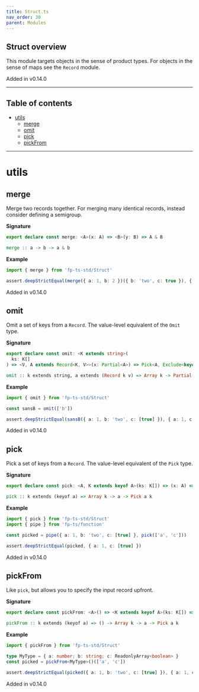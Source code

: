 ```yaml
---
title: Struct.ts
nav_order: 30
parent: Modules
---
```


## Struct overview

This module targets objects in the sense of product types. For objects in
the sense of maps see the `Record` module.

Added in v0.14.0

---

<h2 class="text-delta">Table of contents</h2>

- [utils](#utils)
  - [merge](#merge)
  - [omit](#omit)
  - [pick](#pick)
  - [pickFrom](#pickfrom)

---

# utils

## merge

Merge two records together. For merging many identical records, instead
consider defining a semigroup.

**Signature**

```ts
export declare const merge: <A>(x: A) => <B>(y: B) => A & B
```

```hs
merge :: a -> b -> a & b
```

**Example**

```ts
import { merge } from 'fp-ts-std/Struct'

assert.deepStrictEqual(merge({ a: 1, b: 2 })({ b: 'two', c: true }), { a: 1, b: 'two', c: true })
```

Added in v0.14.0

## omit

Omit a set of keys from a `Record`. The value-level equivalent of the `Omit`
type.

**Signature**

```ts
export declare const omit: <K extends string>(
  ks: K[]
) => <V, A extends Record<K, V>>(x: Partial<A>) => Pick<A, Exclude<keyof A, K>>
```

```hs
omit :: k extends string, a extends (Record k v) => Array k -> Partial a -> Pick a (Exclude (keyof a) k)
```

**Example**

```ts
import { omit } from 'fp-ts-std/Struct'

const sansB = omit(['b'])

assert.deepStrictEqual(sansB({ a: 1, b: 'two', c: [true] }), { a: 1, c: [true] })
```

Added in v0.14.0

## pick

Pick a set of keys from a `Record`. The value-level equivalent of the `Pick`
type.

**Signature**

```ts
export declare const pick: <A, K extends keyof A>(ks: K[]) => (x: A) => Pick<A, K>
```

```hs
pick :: k extends (keyof a) => Array k -> a -> Pick a k
```

**Example**

```ts
import { pick } from 'fp-ts-std/Struct'
import { pipe } from 'fp-ts/function'

const picked = pipe({ a: 1, b: 'two', c: [true] }, pick(['a', 'c']))

assert.deepStrictEqual(picked, { a: 1, c: [true] })
```

Added in v0.14.0

## pickFrom

Like `pick`, but allows you to specify the input record upfront.

**Signature**

```ts
export declare const pickFrom: <A>() => <K extends keyof A>(ks: K[]) => (x: A) => Pick<A, K>
```

```hs
pickFrom :: k extends (keyof a) => () -> Array k -> a -> Pick a k
```

**Example**

```ts
import { pickFrom } from 'fp-ts-std/Struct'

type MyType = { a: number; b: string; c: ReadonlyArray<boolean> }
const picked = pickFrom<MyType>()(['a', 'c'])

assert.deepStrictEqual(picked({ a: 1, b: 'two', c: [true] }), { a: 1, c: [true] })
```

Added in v0.14.0
